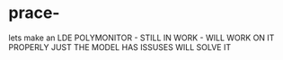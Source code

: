 # prace-
lets make an LDE POLYMONITOR - STILL IN WORK -
WILL WORK ON IT PROPERLY JUST THE MODEL HAS ISSUSES WILL SOLVE IT 
